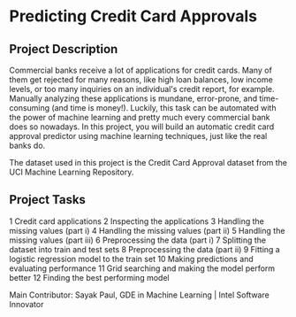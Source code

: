 # Predicting Credit Card Approvals

## Project Description
Commercial banks receive a lot of applications for credit cards. Many of them get rejected for many reasons, like high loan balances, 
low income levels, or too many inquiries on an individual's credit report, for example. Manually analyzing these applications is mundane, 
error-prone, and time-consuming (and time is money!). Luckily, this task can be automated with the power of machine learning and pretty 
much every commercial bank does so nowadays. In this project, you will build an automatic credit card approval predictor using machine 
learning techniques, just like the real banks do.

The dataset used in this project is the Credit Card Approval dataset from the UCI Machine Learning Repository.

## Project Tasks
1 Credit card applications
2 Inspecting the applications
3 Handling the missing values (part i)
4 Handling the missing values (part ii)
5 Handling the missing values (part iii)
6 Preprocessing the data (part i)
7 Splitting the dataset into train and test sets
8 Preprocessing the data (part ii)
9 Fitting a logistic regression model to the train set
10 Making predictions and evaluating performance
11 Grid searching and making the model perform better
12 Finding the best performing model

Main Contributor: Sayak Paul, GDE in Machine Learning | Intel Software Innovator

